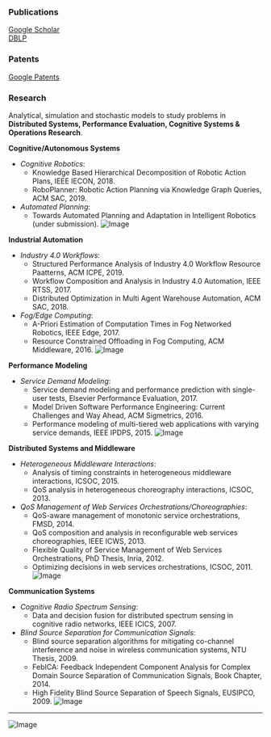 
### Publications
[Google Scholar](https://scholar.google.com/citations?user=UFFGGzEAAAAJ)  
[DBLP](http://dblp.uni-trier.de/pers/hd/k/Kattepur:Ajay)  


### Patents
[Google Patents](https://patents.google.com/?inventor=ajay+kattepur)  


### Research

Analytical, simulation and stochastic models to study problems in **Distributed Systems, Performance Evaluation, Cognitive Systems & Operations Research**.
 
 
**Cognitive/Autonomous Systems**
- _Cognitive Robotics_: 
  - Knowledge Based Hierarchical Decomposition of Robotic Action Plans, IEEE IECON, 2018. 
  - RoboPlanner: Robotic Action Planning via Knowledge Graph Queries, ACM SAC, 2019.
- _Automated Planning_: 
  - Towards Automated Planning and Adaptation in Intelligent Robotics (under submission). 
![Image](https://ajaykattepur.github.io/ajaykattepur/hierarchy.png)
 
 
**Industrial Automation**
- _Industry 4.0 Workflows_: 
  - Structured Performance Analysis of Industry 4.0 Workflow Resource Paatterns, ACM ICPE, 2019. 
  - Workflow Composition and Analysis in Industry 4.0 Automation, IEEE RTSS, 2017. 
  - Distributed Optimization in Multi Agent Warehouse Automation, ACM SAC, 2018.
- _Fog/Edge Computing_: 
  - A-Priori Estimation of Computation Times in Fog Networked Robotics, IEEE Edge, 2017. 
  - Resource Constrained Offloading in Fog Computing, ACM Middleware, 2016. 
![Image](https://ajaykattepur.github.io/ajaykattepur/fog.png)


**Performance Modeling**
- _Service Demand Modeling_: 
  - Service demand modeling and performance prediction with single-user tests, Elsevier Performance Evaluation, 2017. 
  - Model Driven Software Performance Engineering: Current Challenges and Way Ahead, ACM Sigmetrics, 2016. 
  - Performance modeling of multi-tiered web applications with varying service demands, IEEE IPDPS, 2015.
![Image](https://ajaykattepur.github.io/ajaykattepur/performance.png)


**Distributed Systems and Middleware**
- _Heterogeneous Middleware Interactions_: 
  - Analysis of timing constraints in heterogeneous middleware interactions, ICSOC, 2015. 
  - QoS analysis in heterogeneous choreography interactions, ICSOC, 2013. 
- _QoS Management of Web Services Orchestrations/Choreographies_: 
  - QoS-aware management of monotonic service orchestrations, FMSD, 2014. 
  - QoS composition and analysis in reconfigurable web services choreographies, IEEE ICWS, 2013. 
  - Flexible Quality of Service Management of Web Services Orchestrations, PhD Thesis, Inria, 2012. 
  - Optimizing decisions in web services orchestrations, ICSOC, 2011.
![Image](https://ajaykattepur.github.io/ajaykattepur/automata.png)


**Communication Systems**
- _Cognitive Radio Spectrum Sensing_: 
  - Data and decision fusion for distributed spectrum sensing in cognitive radio networks, IEEE ICICS, 2007.
- _Blind Source Separation for Communication Signals_: 
  - Blind source separation algorithms for mitigating co-channel interference and noise in wireless communication systems, NTU Thesis, 2009. 
  - FebICA: Feedback Independent Component Analysis for Complex Domain Source Separation of Communication Signals, Book Chapter, 2014. 
  - High Fidelity Blind Source Separation of Speech Signals, EUSIPCO, 2009.
![Image](https://ajaykattepur.github.io/ajaykattepur/comms.png)

* * *
  
 ![Image](https://ajaykattepur.github.io/ajaykattepur/calvin.PNG)
